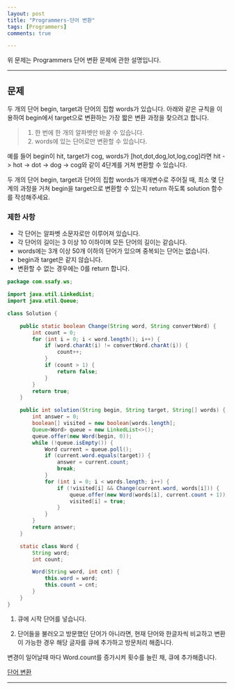 ```yaml
---
layout: post
title: "Programmers-단어 변환"
tags: [Programmers]
comments: true

---
```


위 문제는 Programmers 단어 변환 문제에 관한 설명입니다.<br>

---

## 문제

두 개의 단어 begin, target과 단어의 집합 words가 있습니다. 아래와 같은 규칙을 이용하여 begin에서 target으로 변환하는 가장 짧은 변환 과정을 찾으려고 합니다.

> 1. 한 번에 한 개의 알파벳만 바꿀 수 있습니다.
> 2. words에 있는 단어로만 변환할 수 있습니다.

예를 들어 begin이 hit, target가 cog, words가 [hot,dot,dog,lot,log,cog]라면 hit -> hot -> dot -> dog -> cog와 같이 4단계를 거쳐 변환할 수 있습니다.

두 개의 단어 begin, target과 단어의 집합 words가 매개변수로 주어질 때, 최소 몇 단계의 과정을 거쳐 begin을 target으로 변환할 수 있는지 return 하도록 solution 함수를 작성해주세요.

### 제한 사항

* 각 단어는 알파벳 소문자로만 이루어져 있습니다.
* 각 단어의 길이는 3 이상 10 이하이며 모든 단어의 길이는 같습니다.
* words에는 3개 이상 50개 이하의 단어가 있으며 중복되는 단어는 없습니다.
* begin과 target은 같지 않습니다.
* 변환할 수 없는 경우에는 0를 return 합니다.

```java
package com.ssafy.ws;

import java.util.LinkedList;
import java.util.Queue;

class Solution {

    public static boolean Change(String word, String convertWord) {
        int count = 0;
        for (int i = 0; i < word.length(); i++) {
            if (word.charAt(i) != convertWord.charAt(i)) {
                count++;
            }
            if (count > 1) {
                return false;
            }
        }
        return true;
    }

    public int solution(String begin, String target, String[] words) {
        int answer = 0;
        boolean[] visited = new boolean[words.length];
        Queue<Word> queue = new LinkedList<>();
        queue.offer(new Word(begin, 0));
        while (!queue.isEmpty()) {
            Word current = queue.poll();
            if (current.word.equals(target)) {
                answer = current.count;
                break;
            }
            for (int i = 0; i < words.length; i++) {
                if (!visited[i] && Change(current.word, words[i])) {
                    queue.offer(new Word(words[i], current.count + 1));
                    visited[i] = true;
                }
            }
        }
        return answer;
    }

    static class Word {
        String word; 
        int count;

        Word(String word, int cnt) {
            this.word = word;
            this.count = cnt;
        }
    }
}
```

1. 큐에 시작 단어를 넣습니다.

2. 단어들을 불러오고 방문했던 단어가 아니라면, 현재 단어와 한글자씩 비교하고 변환이 가능한 경우 해당 글자를 큐에 추가하고 방문처리 해줍니다.

변경이 일어날때 마다 Word.count를 증가시켜 횟수를 늘린 채, 큐에 추가해줍니다.

<a href= "https://programmers.co.kr/learn/courses/30/lessons/43163?language=java">단어 변환</a>

---
